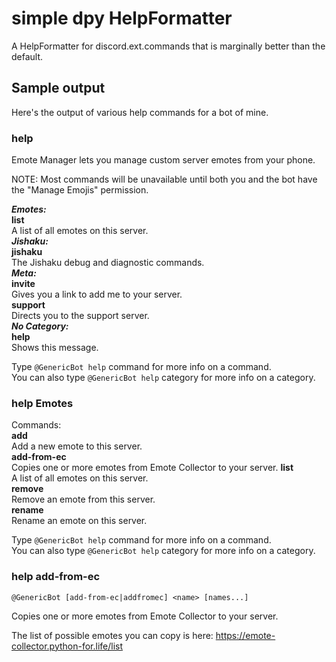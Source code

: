 # simple dpy HelpFormatter

A HelpFormatter for discord.ext.commands that is marginally better than the default.

## Sample output

Here's the output of various help commands for a bot of mine.

### help

Emote Manager lets you manage custom server emotes from your phone.

NOTE: Most commands will be unavailable until both you and the bot have the "Manage Emojis" permission.

**_Emotes:_**\
**list**\
A list of all emotes on this server.\
**_Jishaku:_**\
**jishaku**\
The Jishaku debug and diagnostic commands.\
**_Meta:_**\
**invite**\
Gives you a link to add me to your server.\
**support**\
Directs you to the support server.\
**_No Category:_**\
**help**\
Shows this message.

Type `@GenericBot help` command for more info on a command.\
You can also type `@GenericBot help` category for more info on a category.

### help Emotes

Commands:\
**add**\
Add a new emote to this server.\
**add-from-ec**\
Copies one or more emotes from Emote Collector to your server.
**list**\
A list of all emotes on this server.\
**remove**\
Remove an emote from this server.\
**rename**\
Rename an emote on this server.

Type `@GenericBot help` command for more info on a command.\
You can also type `@GenericBot help` category for more info on a category.

### help add-from-ec

`@GenericBot [add-from-ec|addfromec] <name> [names...]`

Copies one or more emotes from Emote Collector to your server.

The list of possible emotes you can copy is here:
https://emote-collector.python-for.life/list
